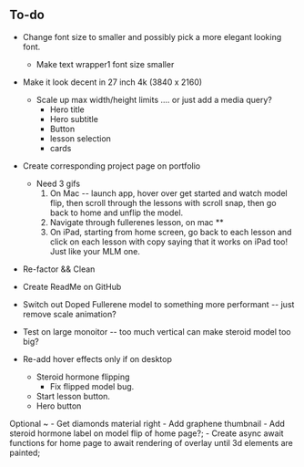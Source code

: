 ## To-do

   - Change font size to smaller and possibly pick a more elegant looking font.
      - Make text wrapper1 font size smaller 


   - Make it look decent in 27 inch 4k (3840 x 2160) 
      - Scale up max width/height limits .... or just add a media query?
         - Hero title 
         - Hero subtitle
         - Button 
         - lesson selection 
         - cards



   - Create corresponding project page on portfolio 
      - Need 3 gifs 
         1. On Mac -- launch app, hover over get started and watch model flip, then scroll through the lessons with scroll snap, then go back to home and unflip the model.
         2. Navigate through fullerenes lesson, on mac **
         3. On iPad, starting from home screen, go back to each lesson and click on each lesson with copy saying 
            that it works on iPad too! Just like your MLM one.  




   - Re-factor && Clean
   - Create ReadMe on GitHub
   - Switch out Doped Fullerene model to something more performant -- just remove scale animation?
   - Test on large monoitor -- too much vertical can make steroid model too big?
   - Re-add hover effects only if on desktop 
      - Steroid hormone flipping
         - Fix flipped model bug.
      - Start lesson button.
      - Hero button 

















   Optional ~
    - Get diamonds material right
    - Add graphene thumbnail
    - Add steroid hormone label on model flip of home page?;
    - Create async await functions for home page to await rendering of overlay until 3d elements are painted;